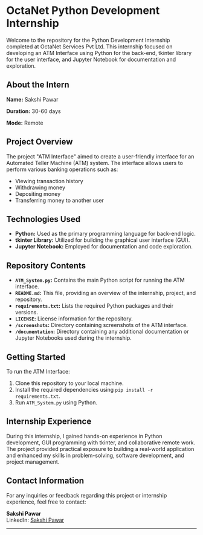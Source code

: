 # OctaNet Python Development Internship

Welcome to the repository for the Python Development Internship completed at OctaNet Services Pvt Ltd. This internship focused on developing an ATM Interface using Python for the back-end, tkinter library for the user interface, and Jupyter Notebook for documentation and exploration.

## About the Intern

**Name:** Sakshi Pawar

**Duration:** 30-60 days

**Mode:** Remote

## Project Overview

The project "ATM Interface" aimed to create a user-friendly interface for an Automated Teller Machine (ATM) system. The interface allows users to perform various banking operations such as:

- Viewing transaction history
- Withdrawing money
- Depositing money
- Transferring money to another user

## Technologies Used

- **Python:** Used as the primary programming language for back-end logic.
- **tkinter Library:** Utilized for building the graphical user interface (GUI).
- **Jupyter Notebook:** Employed for documentation and code exploration.

## Repository Contents

- **`ATM_System.py`:** Contains the main Python script for running the ATM interface.
- **`README.md`:** This file, providing an overview of the internship, project, and repository.
- **`requirements.txt`:** Lists the required Python packages and their versions.
- **`LICENSE`:** License information for the repository.
- **`/screenshots`:** Directory containing screenshots of the ATM interface.
- **`/documentation`:** Directory containing any additional documentation or Jupyter Notebooks used during the internship.

## Getting Started

To run the ATM Interface:

1. Clone this repository to your local machine.
2. Install the required dependencies using `pip install -r requirements.txt`.
3. Run `ATM_System.py` using Python.

## Internship Experience

During this internship, I gained hands-on experience in Python development, GUI programming with tkinter, and collaborative remote work. The project provided practical exposure to building a real-world application and enhanced my skills in problem-solving, software development, and project management.

## Contact Information

For any inquiries or feedback regarding this project or internship experience, feel free to contact:

**Sakshi Pawar**   
LinkedIn: [Sakshi Pawar](https://www.linkedin.com/in/sakshi-pawar-5047ba249/)

---

